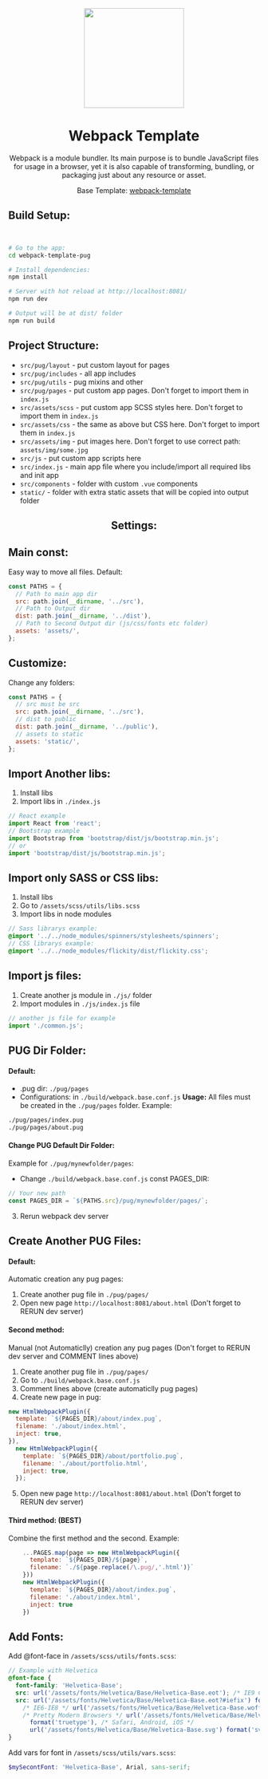 <div align="center">
  <img width="200" height="200" src="https://webpack.js.org/assets/icon-square-big.svg">
  <h1>Webpack Template</h1>
  <p>
    Webpack is a module bundler. Its main purpose is to bundle JavaScript files for usage in a browser, yet it is also capable of transforming, bundling, or packaging just about any resource or asset.
  </p>
  <p>Base Template: <a href="https://github.com/vedees/webpack-template">webpack-template</a></p>
</div>

## Build Setup:

```bash


# Go to the app:
cd webpack-template-pug

# Install dependencies:
npm install

# Server with hot reload at http://localhost:8081/
npm run dev

# Output will be at dist/ folder
npm run build
```

## Project Structure:

- `src/pug/layout` - put custom layout for pages
- `src/pug/includes` - all app includes
- `src/pug/utils` - pug mixins and other
- `src/pug/pages` - put custom app pages. Don't forget to import them in `index.js`
- `src/assets/scss` - put custom app SCSS styles here. Don't forget to import them in `index.js`
- `src/assets/css` - the same as above but CSS here. Don't forget to import them in `index.js`
- `src/assets/img` - put images here. Don't forget to use correct path: `assets/img/some.jpg`
- `src/js` - put custom app scripts here
- `src/index.js` - main app file where you include/import all required libs and init app
- `src/components` - folder with custom `.vue` components
- `static/` - folder with extra static assets that will be copied into output folder

<div align="center">
  <h2>Settings:</h2>
</div>

## Main const:

Easy way to move all files.
Default:

```js
const PATHS = {
  // Path to main app dir
  src: path.join(__dirname, '../src'),
  // Path to Output dir
  dist: path.join(__dirname, '../dist'),
  // Path to Second Output dir (js/css/fonts etc folder)
  assets: 'assets/',
};
```

## Customize:

Change any folders:

```js
const PATHS = {
  // src must be src
  src: path.join(__dirname, '../src'),
  // dist to public
  dist: path.join(__dirname, '../public'),
  // assets to static
  assets: 'static/',
};
```

## Import Another libs:

1. Install libs
2. Import libs in `./index.js`

```js
// React example
import React from 'react';
// Bootstrap example
import Bootstrap from 'bootstrap/dist/js/bootstrap.min.js';
// or
import 'bootstrap/dist/js/bootstrap.min.js';
```

## Import only SASS or CSS libs:

1. Install libs
2. Go to `/assets/scss/utils/libs.scss`
3. Import libs in node modules

```scss
// Sass librarys example:
@import '../../node_modules/spinners/stylesheets/spinners';
// CSS librarys example:
@import '../../node_modules/flickity/dist/flickity.css';
```

## Import js files:

1. Create another js module in `./js/` folder
2. Import modules in `./js/index.js` file

```js
// another js file for example
import './common.js';
```

## PUG Dir Folder:

#### Default:

- .pug dir: `./pug/pages`
- Configurations: in `./build/webpack.base.conf.js`
  **Usage:**
  All files must be created in the `./pug/pages` folder.
  Example:

```bash
./pug/pages/index.pug
./pug/pages/about.pug
```

#### Change PUG Default Dir Folder:

Example for `./pug/mynewfolder/pages`:

- Change `./build/webpack.base.conf.js` const PAGES_DIR:

```js
// Your new path
const PAGES_DIR = `${PATHS.src}/pug/mynewfolder/pages/`;
```

3. Rerun webpack dev server

## Create Another PUG Files:

#### Default:

Automatic creation any pug pages:

1. Create another pug file in `./pug/pages/`
2. Open new page `http://localhost:8081/about.html` (Don't forget to RERUN dev server)

#### Second method:

Manual (not Automaticlly) creation any pug pages (Don't forget to RERUN dev server and COMMENT lines above)

1. Create another pug file in `./pug/pages/`
2. Go to `./build/webpack.base.conf.js`
3. Comment lines above (create automaticlly pug pages)
4. Create new page in pug:

```js
new HtmlWebpackPlugin({
  template: `${PAGES_DIR}/about/index.pug`,
  filename: './about/index.html',
  inject: true,
}),
  new HtmlWebpackPlugin({
    template: `${PAGES_DIR}/about/portfolio.pug`,
    filename: './about/portfolio.html',
    inject: true,
  });
```

5. Open new page `http://localhost:8081/about.html` (Don't forget to RERUN dev server)

#### Third method: (BEST)

Сombine the first method and the second.
Example:

```js
    ...PAGES.map(page => new HtmlWebpackPlugin({
      template: `${PAGES_DIR}/${page}`,
      filename: `./${page.replace(/\.pug/,'.html')}`
    }))
    new HtmlWebpackPlugin({
      template: `${PAGES_DIR}/about/index.pug`,
      filename: './about/index.html',
      inject: true
    })
```

## Add Fonts:

Add @font-face in `/assets/scss/utils/fonts.scss`:

```scss
// Example with Helvetica
@font-face {
  font-family: 'Helvetica-Base';
  src: url('/assets/fonts/Helvetica/Base/Helvetica-Base.eot'); /* IE9 Compat Modes */
  src: url('/assets/fonts/Helvetica/Base/Helvetica-Base.eot?#iefix') format('embedded-opentype'),
    /* IE6-IE8 */ url('/assets/fonts/Helvetica/Base/Helvetica-Base.woff') format('woff'),
    /* Pretty Modern Browsers */ url('/assets/fonts/Helvetica/Base/Helvetica-Base.ttf')
      format('truetype'), /* Safari, Android, iOS */
      url('/assets/fonts/Helvetica/Base/Helvetica-Base.svg') format('svg'); /* Legacy iOS */
}
```

Add vars for font in `/assets/scss/utils/vars.scss`:

```scss
$mySecontFont: 'Helvetica-Base', Arial, sans-serif;
```
